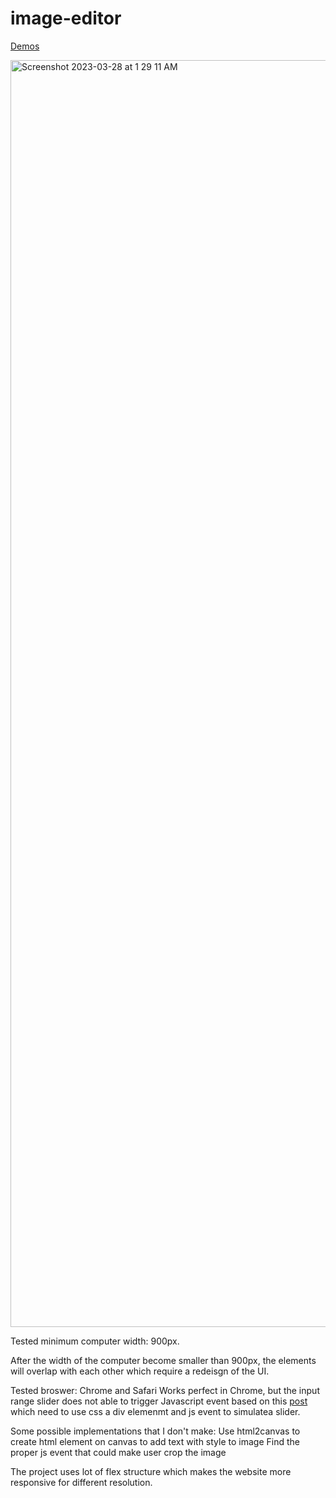 # image-editor
[Demos](https://codepen.io/caloverys/pen/gOeyxMm) 

<img width="2027" alt="Screenshot 2023-03-28 at 1 29 11 AM" src="https://user-images.githubusercontent.com/79812606/228137176-0d144671-b561-4b1f-97c9-53bff25290e1.png">


Tested minimum computer width: 900px. 

After the width of the computer become smaller than 900px, the elements will overlap with each other which require a redeisgn of the UI. 

Tested broswer: Chrome and Safari
Works perfect in Chrome, but the input range slider does not able to trigger Javascript event based on this [post](https://stackoverflow.com/questions/33343854/input-range-slider-not-working-on-ios-safari-when-clicking-on-track) which need to use css a div elemenmt and js event to simulatea slider. 

Some possible implementations that I don't make: 
Use html2canvas to create html element on canvas to add text with style to image
Find the proper js event that could make user crop the image

The project uses lot of flex structure which makes the website more responsive for different resolution.

